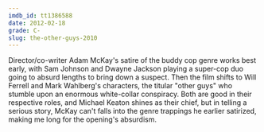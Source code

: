 ```yaml
---
imdb_id: tt1386588
date: 2012-02-18
grade: C-
slug: the-other-guys-2010
---
```


Director/co-writer Adam McKay's satire of the buddy cop genre works best early, with Sam Johnson and Dwayne Jackson playing a super-cop duo going to absurd lengths to bring down a suspect. Then the film shifts to Will Ferrell and Mark Wahlberg's characters, the titular "other guys" who stumble upon an enormous white-collar conspiracy. Both are good in their respective roles, and Michael Keaton shines as their chief, but in telling a serious story, McKay can't falls into the genre trappings he earlier satirized, making me long for the opening's absurdism.
